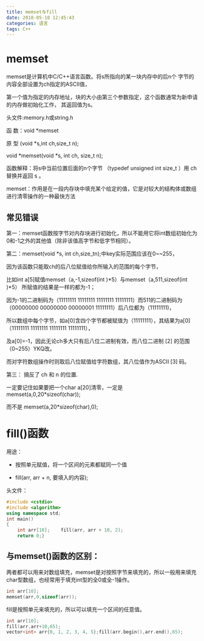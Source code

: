 ```yaml
---
title: memset与fill
date: 2018-05-10 12:45:43
categories: 语言
tags: C++
---
```

# memset

memset是计算机中C/C++语言函数。将s所指向的某一块内存中的后n个 字节的内容全部设置为ch指定的ASCII值，
 
第一个值为指定的内存地址，块的大小由第三个参数指定，这个函数通常为新申请的内存做初始化工作， 其返回值为s。

头文件:memory.h或string.h

函    数：void *memset

原    型 (void *s,int ch,size_t n);

void *memset(void *s, int ch, size_t n);

函数解释：将s中当前位置后面的n个字节 （typedef unsigned int size_t ）用 ch 替换并返回 s 。

memset：作用是在一段内存块中填充某个给定的值，它是对较大的结构体或数组进行清零操作的一种最快方法

## 常见错误

第一：memset函数按字节对内存块进行初始化，所以不能用它将int数组初始化为0和-1之外的其他值（除非该值高字节和低字节相同）。

第二：memset(void *s, int ch,size_tn);中key实际范围应该在0~~255，

因为该函数只能取ch的后八位赋值给你所输入的范围的每个字节，

比如int a[5]赋值memset（a,-1,sizeof(int )*5）与memset（a,511,sizeof(int )*5） 所赋值的结果是一样的都为-1；

因为-1的二进制码为（11111111 11111111 11111111 11111111）而511的二进制码为（00000000 00000000 00000001 11111111）后八位都为（11111111)，

所以数组中每个字节，如a[0]含四个字节都被赋值为（11111111），其结果为a[0]（11111111 11111111 11111111 11111111），

及a[0]=-1，因此无论ch多大只有后八位二进制有效，而八位二进制 [2]  的范围（0~255）YKQ改。

而对字符数组操作时则取后八位赋值给字符数组，其八位值作为ASCII [3]  码。


第三： 搞反了 ch 和 n 的位置.

一定要记住如果要把一个char a[20]清零，一定是 memset(a,0,20*sizeof(char));

而不是 memset(a,20*sizeof(char),0);


# fill()函数

用途：

* 按照单元赋值，将一个区间的元素都赋同一个值

* fill(arr, arr + n, 要填入的内容);

头文件：<algorithm>

```cpp
#include <cstdio>
#include <algorithm>
using namespace std;
int main() 
{
    int arr[10];    fill(arr, arr + 10, 2);
    return 0;}
```
## 与memset()函数的区别：

两者都可以用来对数组填充，memset是对按照字节来填充的，所以一般用来填充char型数组，也经常用于填充int型的全0或全-1操作。

```cpp
int arr[10];
memset(arr,0,sizeof(arr));
```
fill是按照单元来填充的，所以可以填充一个区间的任意值。
```cpp
int arr[10];
fill(arr,arr+10,65);
vector<int> arr{0, 1, 2, 3, 4, 5};fill(arr.begin(),arr.end(),65);
```
